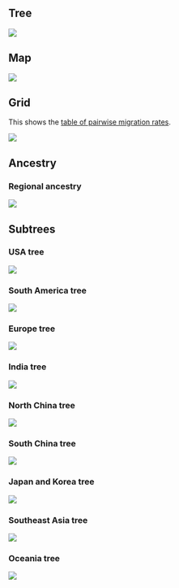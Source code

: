 ## Tree

![](figures/h1_small_geo_tree.png)

## Map

![](figures/h1_small_geo_map.png)

## Grid

This shows the [table of pairwise migration rates](stats/h1_small_geo_mig.tsv).

![](figures/h1_small_geo_grid.png)

## Ancestry

### Regional ancestry

![](figures/h1_small_geo_regionhist.png)

## Subtrees

### USA tree

![](figures/h1_small_geo_usatree.png)

### South America tree

![](figures/h1_small_geo_satree.png)

### Europe tree

![](figures/h1_small_geo_europetree.png)

### India tree

![](figures/h1_small_geo_indiatree.png)

### North China tree

![](figures/h1_small_geo_nchinatree.png)

### South China tree

![](figures/h1_small_geo_schinatree.png)

### Japan and Korea tree

![](figures/h1_small_geo_jktree.png)

### Southeast Asia tree

![](figures/h1_small_geo_seasiatree.png)

### Oceania tree

![](figures/h1_small_geo_oceaniatree.png)